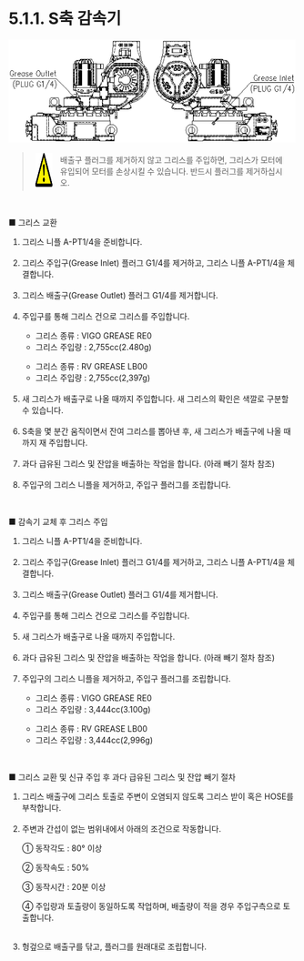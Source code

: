 ﻿# 5.1.1. S축 감속기



![](../../_assets/그림_5.1_1축_감속기_그리스_주입_배출구.png  )

<blockquote>
<table border="0">
<thead>
  <tr>
    <td>
    <div align="center">
      <img src="../../_assets/주의표시.png" width = 60 height = 60>
    </div>
    </td>
    <td colspan="4">배출구 플러그를 제거하지 않고 그리스를 주입하면, 그리스가 모터에 유입되어 모터를 손상시킬 수 있습니다. 반드시 플러그를 제거하십시오.</td>
  </tr>
</thead>
</table>  
</blockquote>

<br>




■	그리스 교환

<ol style="list-style-type:decimal" start="1">
    <li>
그리스 니플 A-PT1/4을 준비합니다.
    </li><br>
    <li>
그리스 주입구(Grease Inlet) 플러그 G1/4를 제거하고, 그리스 니플 A-PT1/4을 체결합니다.
    </li><br>
    <li>
그리스 배출구(Grease Outlet) 플러그 G1/4를 제거합니다.
    </li><br>
    <li>
주입구를 통해 그리스 건으로 그리스를 주입합니다.

<p>

-	그리스 종류 : VIGO GREASE RE0
-	그리스 주입량 : 2,755cc(2.480g)
 <p>

-	그리스 종류 : RV GREASE LB00
-	그리스 주입량 : 2,755cc(2,397g)
                                                            
</li><br>
 <li>
새 그리스가 배출구로 나올 때까지 주입합니다. 새 그리스의 확인은 색깔로 구분할 수 있습니다.
    </li><br>
    <li>
S축을 몇 분간 움직이면서 잔여 그리스를 뽑아낸 후, 새 그리스가 배출구에 나올 때까지 재 주입합니다.
    </li><br>
    <li>
과다 급유된 그리스 및 잔압을 배출하는 작업을 합니다. (아래 빼기 절차 참조)
    </li><br>
    <li>
주입구의 그리스 니플을 제거하고, 주입구 플러그를 조립합니다.
</li>
</ol>



<br>

■	감속기 교체 후 그리스 주입
<ol style="list-style-type:decimal" start="1">
    <li>
그리스 니플 A-PT1/4을 준비합니다.
    </li><br>
    <li>
그리스 주입구(Grease Inlet) 플러그 G1/4를 제거하고, 그리스 니플 A-PT1/4을 체결합니다.
    </li><br>
    <li>
그리스 배출구(Grease Outlet) 플러그 G1/4를 제거합니다.
    </li><br>
    <li>
주입구를 통해 그리스 건으로 그리스를 주입합니다.
    </li><br>
    <li>
새 그리스가 배출구로 나올 때까지 주입합니다. 
    </li><br>
    <li>
과다 급유된 그리스 및 잔압을 배출하는 작업을 합니다. (아래 빼기 절차 참조)
    </li><br>
    <li>
주입구의 그리스 니플을 제거하고, 주입구 플러그를 조립합니다.
<p>

-	그리스 종류 : VIGO GREASE RE0
-	그리스 주입량 : 3,444cc(3.100g)
 <p>

-	그리스 종류 : RV GREASE LB00
-	그리스 주입량 : 3,444cc(2,996g)
</li>
</ol>

<br>

■	그리스 교환 및 신규 주입 후 과다 급유된 그리스 및 잔압 빼기 절차
<ol style="list-style-type:decimal" start="1">
    <li>그리스 배출구에 그리스 토출로 주변이 오염되지 않도록 그리스 받이 혹은 HOSE를 부착합니다.
</li><br>
    <li>주변과 간섭이 없는 범위내에서 아래의 조건으로 작동합니다.
<p>

①	동작각도 : 80° 이상

②	동작속도 : 50%

③	동작시간 : 20분 이상

④	주입량과 토출량이 동일하도록 작업하며, 배출량이 적을 경우 주입구측으로 토출합니다.
</li><br>
    <li>헝겊으로 배출구를 닦고, 플러그를 원래대로 조립합니다.
</li>
</ol>
 
